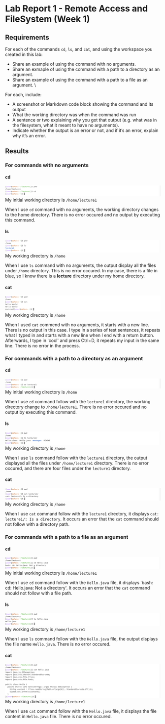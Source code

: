 # Lab Report 1 - Remote Access and FileSystem (Week 1)

## Requirements
For each of the commands `cd`, `ls`, and `cat`, and using the workspace you created in this lab:
+ Share an example of using the command with no arguments.
+ Share an exmaple of using the command with a path to a directory as an argument.
+ Share an example of using the command with a path to a file as an argument. \

For each, include:
+ A screenshot or Markdown code block showing the command and its output
+ What the working directory was when the command was run
+ A sentence or two explaining why you got that output (e.g. what was in the filesystem, what it meant to have no arguments).
+ Indicate whether the output is an error or not, and if it’s an error, explain why it’s an error.

## Results
### For commands with no arguments
#### cd
![Image](cd_with_no_argument.png)
My initial working directory is `/home/lecture1`

When I use `cd` command with no arguments, the working directory changes to the home directory. There is no error occured and no output by executing this command.

#### ls
![Image](ls_with_no_argument.png)
My working directory is `/home`

When I use `ls` command with no arguments, the output display all the files under `/home` directory. This is no error occured. In my case, there is a file in blue, so I know there is a **lecture** directory under my home directory.

#### cat
![Image](cat_with_no_argument.png)
My working directory is `/home`

When I used `cat` commend with no arguments, it starts with a new line. There is no output in this case. I type in a series of test sentences, it repeats what I typed in and starts with a new line when I end with a return button. Afterwards, I type in 'cool' and press Ctrl+D, it repeats my input in the same line. There is no error in the process.

### For commands with a path to a directory as an argument
#### cd
![Image](cd_with_a_path_to_directory.png)
My initial working directory is `/home`

When I use `cd` command follow with the `lecture1` directory, the working directory change to `/home/lecture1`. There is no error occured and no output by executing this command.

#### ls
![Image](ls_with_a_path_to_directory.png)
My working directory is `/home`

When I use `ls` command follow with the `lecture1` directory, the output displayed all the files under `/home/lecture1` directory. There is no error occured, and there are four files under the `lecture1` directory.

#### cat
![Image](cat_with_a_path_to_directory.png)
My working directory is `/home`

When I use `cat` command follow with the `lecture1` directory, it displays `cat: lecture1/: Is a directory`. It occurs an error that the `cat` command should not follow with a directory path.


### For commands with a path to a file as an argument
#### cd
![Image](cd_with_a_path_to_file.png)
My initial working directory is `/home/lecture1`

When I use `cd` command follow with the `Hello.java` file, it displays 'bash: cd: Hello.java: Not a directory'. It occurs an error that the `cat` command should not follow with a file path.

#### ls
![Image](ls_with_a_path_to_file.png)
My working directory is `/home/lecture1`

When I use `ls` command follow with the `Hello.java` file, the output displays the file name `Hello.java`. There is no error occured.

#### cat
![Image](cat_with_a_path_to_file.png)
My working directory is `/home/lecture1`

When I use `cat` command follow with the `Hello.java` file, it displays the file content in `Hello.java` file. There is no error occured.

